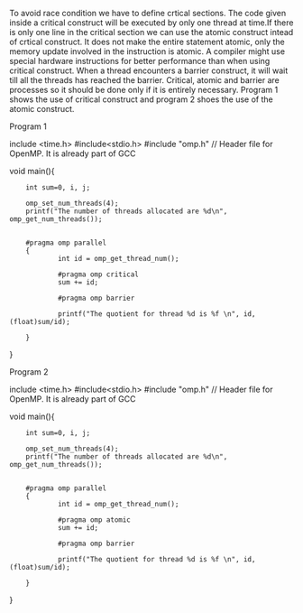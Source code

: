 To avoid race condition we have to define crtical sections. The code given inside a critical construct will be executed by only one thread at time.If there is only one line in the critical section we can use the atomic construct intead of crtical construct. It does not make the entire statement atomic, only the memory update involved in the instruction is atomic. A compiler might use special hardware instructions for better performance than when using critical construct. When a thread encounters a barrier construct, it will wait till all the threads has reached the barrier.  Critical, atomic and barrier are processes so it should be done only if it is entirely necessary. Program 1 shows the use of critical construct and program 2 shoes the use of the atomic construct. 

Program 1

include <time.h> 
#include<stdio.h>
#include "omp.h" // Header file for OpenMP. It is already part of GCC

void main(){

        int sum=0, i, j;

        omp_set_num_threads(4);
        printf("The number of threads allocated are %d\n", omp_get_num_threads());

        
        #pragma omp parallel
        {
                int id = omp_get_thread_num();

                #pragma omp critical
                sum += id;

                #pragma omp barrier

                printf("The quotient for thread %d is %f \n", id, (float)sum/id);
                
        }
}



Program 2

include <time.h>
#include<stdio.h>
#include "omp.h" // Header file for OpenMP. It is already part of GCC

void main(){

        int sum=0, i, j;

        omp_set_num_threads(4);
        printf("The number of threads allocated are %d\n", omp_get_num_threads());

        
        #pragma omp parallel
        {
                int id = omp_get_thread_num();

                #pragma omp atomic
                sum += id;

                #pragma omp barrier

                printf("The quotient for thread %d is %f \n", id, (float)sum/id);
                
        }
}

